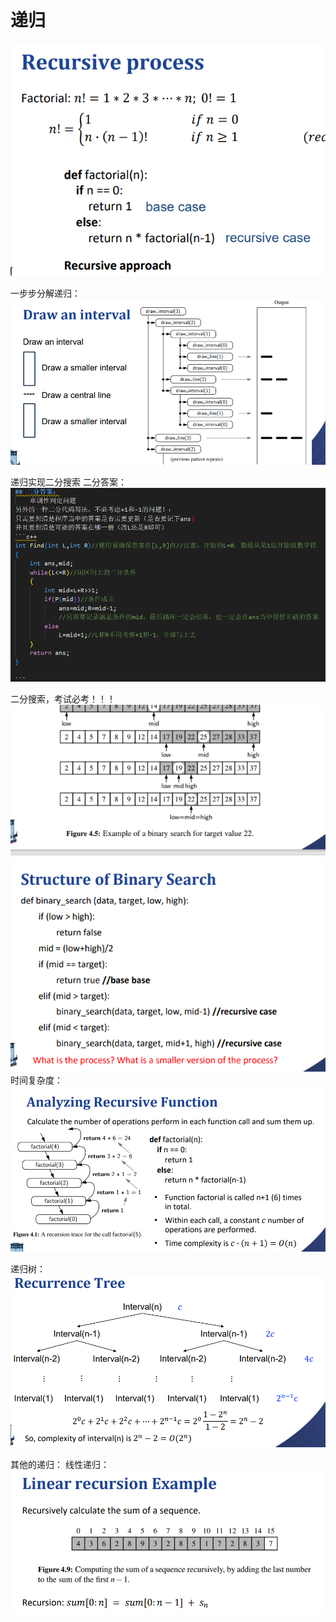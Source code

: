 # 递归
![img.png](img.png)

一步步分解递归：
![img_1.png](img_1.png)

递归实现二分搜索
二分答案：
![img_2.png](img_2.png)

二分搜索，考试必考！！！
![alt text](image.png)
时间复杂度：
![img_3.png](img_3.png)

递归树：
![img_4.png](img_4.png)

其他的递归：
线性递归：
![img_5.png](img_5.png)
